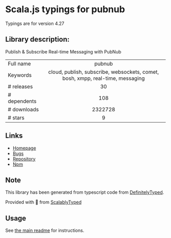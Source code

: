 
# Scala.js typings for pubnub

Typings are for version 4.27

## Library description:
Publish & Subscribe Real-time Messaging with PubNub

|                    |                 |
| ------------------ | :-------------: |
| Full name          | pubnub |
| Keywords           | cloud, publish, subscribe, websockets, comet, bosh, xmpp, real-time, messaging |
| # releases         | 30 |
| # dependents       | 108 |
| # downloads        | 2322728 |
| # stars            | 9 |

## Links
- [Homepage](https://github.com/pubnub/javascript#readme)
- [Bugs](https://github.com/pubnub/javascript/issues)
- [Repository](https://github.com/pubnub/javascript)
- [Npm](https://www.npmjs.com/package/pubnub)
    


## Note
This library has been generated from typescript code from [DefinitelyTyped](https://definitelytyped.org).

Provided with :purple_heart: from [ScalablyTyped](https://github.com/oyvindberg/ScalablyTyped)

## Usage
See [the main readme](../../readme.md) for instructions.


